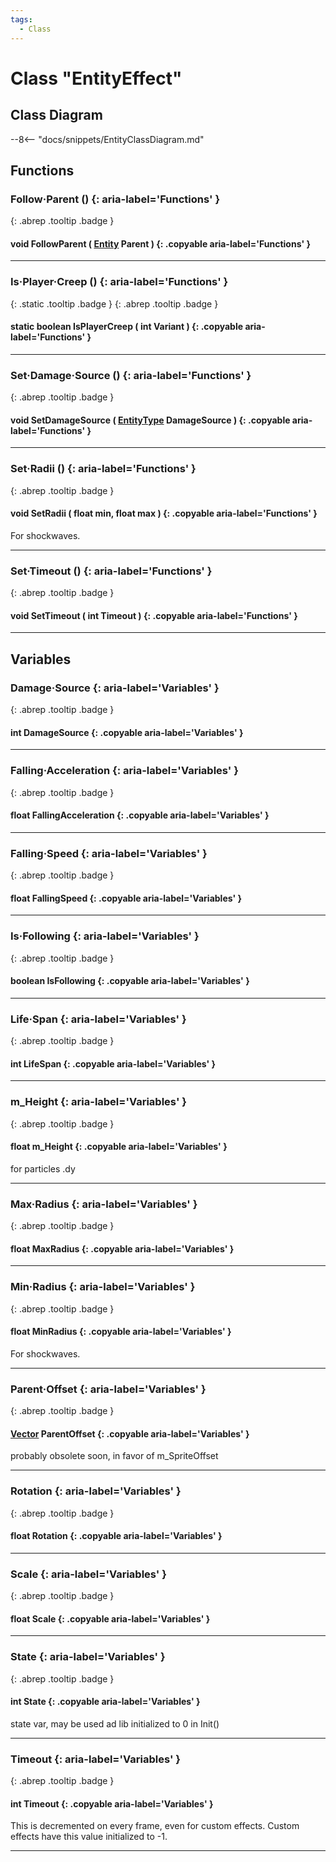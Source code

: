 ```yaml
---
tags:
  - Class
---
```

# Class "EntityEffect"

## Class Diagram
--8<-- "docs/snippets/EntityClassDiagram.md"
## Functions
### Follow·Parent () {: aria-label='Functions' }
[ ](#){: .abrep .tooltip .badge }
#### void FollowParent ( [Entity](Entity.md) Parent ) {: .copyable aria-label='Functions' }

___
### Is·Player·Creep () {: aria-label='Functions' }
[ ](#){: .static .tooltip .badge } [ ](#){: .abrep .tooltip .badge }
#### static boolean IsPlayerCreep ( int Variant ) {: .copyable aria-label='Functions' }

___
### Set·Damage·Source () {: aria-label='Functions' }
[ ](#){: .abrep .tooltip .badge }
#### void SetDamageSource ( [EntityType](enums/EntityType.md) DamageSource ) {: .copyable aria-label='Functions' }

___
### Set·Radii () {: aria-label='Functions' }
[ ](#){: .abrep .tooltip .badge }
#### void SetRadii ( float min, float max ) {: .copyable aria-label='Functions' }
For shockwaves.
___
### Set·Timeout () {: aria-label='Functions' }
[ ](#){: .abrep .tooltip .badge }
#### void SetTimeout ( int Timeout ) {: .copyable aria-label='Functions' }

___
## Variables
### Damage·Source {: aria-label='Variables' }
[ ](#){: .abrep .tooltip .badge }
#### int DamageSource  {: .copyable aria-label='Variables' }

___
### Falling·Acceleration {: aria-label='Variables' }
[ ](#){: .abrep .tooltip .badge }
#### float FallingAcceleration  {: .copyable aria-label='Variables' }

___
### Falling·Speed {: aria-label='Variables' }
[ ](#){: .abrep .tooltip .badge }
#### float FallingSpeed  {: .copyable aria-label='Variables' }

___
### Is·Following {: aria-label='Variables' }
[ ](#){: .abrep .tooltip .badge }
#### boolean IsFollowing  {: .copyable aria-label='Variables' }

___
### Life·Span {: aria-label='Variables' }
[ ](#){: .abrep .tooltip .badge }
#### int LifeSpan  {: .copyable aria-label='Variables' }

___
### m_Height {: aria-label='Variables' }
[ ](#){: .abrep .tooltip .badge }
#### float m_Height  {: .copyable aria-label='Variables' }
for particles .dy
___
### Max·Radius {: aria-label='Variables' }
[ ](#){: .abrep .tooltip .badge }
#### float MaxRadius  {: .copyable aria-label='Variables' }

___
### Min·Radius {: aria-label='Variables' }
[ ](#){: .abrep .tooltip .badge }
#### float MinRadius  {: .copyable aria-label='Variables' }
For shockwaves.
___
### Parent·Offset {: aria-label='Variables' }
[ ](#){: .abrep .tooltip .badge }
#### [Vector](Vector.md) ParentOffset  {: .copyable aria-label='Variables' }
probably obsolete soon, in favor of m_SpriteOffset
___
### Rotation {: aria-label='Variables' }
[ ](#){: .abrep .tooltip .badge }
#### float Rotation  {: .copyable aria-label='Variables' }

___
### Scale {: aria-label='Variables' }
[ ](#){: .abrep .tooltip .badge }
#### float Scale  {: .copyable aria-label='Variables' }

___
### State {: aria-label='Variables' }
[ ](#){: .abrep .tooltip .badge }
#### int State  {: .copyable aria-label='Variables' }
state var, may be used ad lib initialized to 0 in Init()
___
### Timeout {: aria-label='Variables' }
[ ](#){: .abrep .tooltip .badge }
#### int Timeout  {: .copyable aria-label='Variables' }

This is decremented on every frame, even for custom effects. Custom effects have this value initialized to -1.
___
